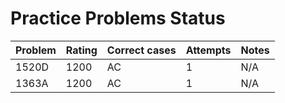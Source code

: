 # Practice Problems Status
Problem|Rating|Correct cases|Attempts|Notes
-|-|-|-|-
1520D|1200|AC|1|N/A
1363A|1200|AC|1|N/A
